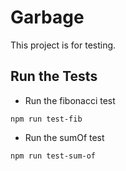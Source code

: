 # Garbage

This project is for testing.

## Run the Tests

- Run the fibonacci test

```
npm run test-fib
```

- Run the sumOf test

```
npm run test-sum-of
```
